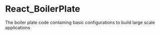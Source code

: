# React_BoilerPlate
The boiler plate code containing basic configurations to build large scale applications
